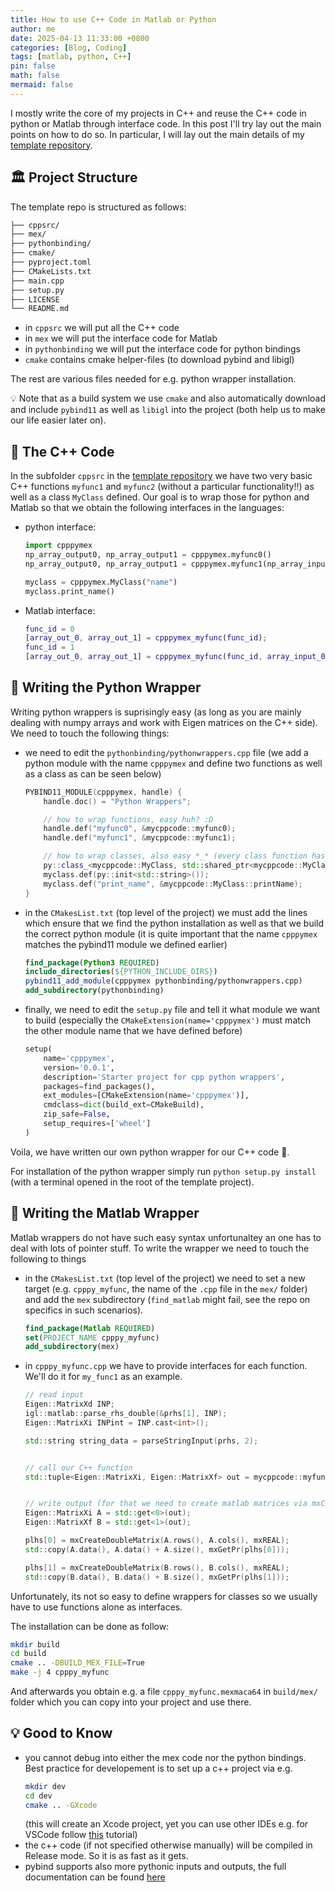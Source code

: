 ```yaml
---
title: How to use C++ Code in Matlab or Python
author: me
date: 2025-04-13 11:33:00 +0800
categories: [Blog, Coding]
tags: [matlab, python, C++]
pin: false
math: false
mermaid: false
---
```




I mostly write the core of my projects in C++ and reuse the C++ code in python or Matlab through interface code. 
In this post I'll try lay out the main points on how to do so.
In particular, I will lay out the main details of my [template repository](https://github.com/paul0noah/cpp-pybind-mex-starter).



## 🏛️ Project Structure

The template repo is structured as follows:

```bash
├── cppsrc/
├── mex/
├── pythonbinding/
├── cmake/
├── pyproject.toml
├── CMakeLists.txt
├── main.cpp
├── setup.py
├── LICENSE
└── README.md
```  


- in `cppsrc` we will put all the C++ code
- in `mex` we will put the interface code for Matlab
- in `pythonbinding` we will put the interface code for python bindings
- `cmake` contains cmake helper-files (to download pybind and libigl)


The rest are various files needed for e.g. python wrapper installation. 

💡 Note that as a build system we use `cmake` and also automatically download and include `pybind11` as well as 
`libigl` into the project (both help us to make our life easier later on). 

## 🚀 The C++ Code

In the subfolder `cppsrc` in the [template repository](https://github.com/paul0noah/cpp-pybind-mex-starter) we have 
two very basic C++ functions `myfunc1` and `myfunc2` (without a particular functionality‼️) as well as a class `MyClass` 
defined. Our goal is to wrap those for python and Matlab so that we obtain the following interfaces in the languages:


- python interface:

  ```python
  import cpppymex
  np_array_output0, np_array_output1 = cpppymex.myfunc0()
  np_array_output0, np_array_output1 = cpppymex.myfunc1(np_array_input0, "stringinput")
  
  myclass = cpppymex.MyClass("name")
  myclass.print_name()
  ```

- Matlab interface:

  ```matlab
  func_id = 0
  [array_out_0, array_out_1] = cpppymex_myfunc(func_id);
  func_id = 1
  [array_out_0, array_out_1] = cpppymex_myfunc(func_id, array_input_0, 'stringinput'); % make sure to use '' instead of "" here!
  ```

## 🐍 Writing the Python Wrapper

Writing python wrappers is suprisingly easy (as long as you are mainly dealing with numpy arrays and 
work with Eigen matrices on the C++ side). We need to touch the following things:

- we need to edit the `pythonbinding/pythonwrappers.cpp` file (we add a python module with the name 
  `cpppymex` and define two functions as well as a class as can be seen below)
  ```cpp
  PYBIND11_MODULE(cpppymex, handle) {
      handle.doc() = "Python Wrappers";
  
      // how to wrap functions, easy huh? :D
      handle.def("myfunc0", &mycppcode::myfunc0);
      handle.def("myfunc1", &mycppcode::myfunc1);
  
      // how to wrap classes, also easy *_* (every class function has to be defined seperatly tho :/ )
      py::class_<mycppcode::MyClass, std::shared_ptr<mycppcode::MyClass>> myclass(handle, "MyClass");
      myclass.def(py::init<std::string>());
      myclass.def("print_name", &mycppcode::MyClass::printName);
  }
  ```

- in the `CMakesList.txt` (top level of the project) we must add the lines which ensure that we find 
  the python installation as well as that we build the correct python module (it is quite important 
  that the name `cpppymex` matches the pybind11 module we defined earlier)
  ```cmake
  find_package(Python3 REQUIRED)
  include_directories(${PYTHON_INCLUDE_DIRS})
  pybind11_add_module(cpppymex pythonbinding/pythonwrappers.cpp)
  add_subdirectory(pythonbinding)
  ``` 

- finally, we need to edit the `setup.py` file and tell it what module we want to build 
  (especially the `CMakeExtension(name='cpppymex')` must match the other module name that 
   we have defined before)
  ```python
  setup(
      name='cpppymex',
      version='0.0.1',
      description='Starter project for cpp python wrappers',
      packages=find_packages(),
      ext_modules=[CMakeExtension(name='cpppymex')],
      cmdclass=dict(build_ext=CMakeBuild),
      zip_safe=False,
      setup_requires=['wheel']
  )
  ```

Voila, we have written our own python wrapper for our C++ code 🥳.


For installation of the python wrapper simply run `python setup.py install` 
(with a terminal opened in the root of the template project).

## 🔺 Writing the Matlab Wrapper

Matlab wrappers do not have such easy syntax unfortunaltey an one has to deal with lots of pointer stuff. To write the 
wrapper we need to touch the following to things

- in the `CMakesList.txt` (top level of the project) we need to set a new target (e.g. `cpppy_myfunc`, the name of the 
  `.cpp` file in the `mex/` folder) and add the `mex` subdirectory (`find_matlab` might fail, see the repo on specifics 
  in such scenarios).
  ```cmake
  find_package(Matlab REQUIRED)
  set(PROJECT_NAME cpppy_myfunc)
  add_subdirectory(mex)
  ```

- in `cpppy_myfunc.cpp` we have to provide interfaces for each function. We'll do it for `my_func1` as an example.
  ```cpp
  // read input 
  Eigen::MatrixXd INP;
  igl::matlab::parse_rhs_double(&prhs[1], INP);
  Eigen::MatrixXi INPint = INP.cast<int>();
  
  std::string string_data = parseStringInput(prhs, 2);
  
  
  // call our C++ function
  std::tuple<Eigen::MatrixXi, Eigen::MatrixXf> out = mycppcode::myfunc1(INPint, string_data);
  
  
  // write output (for that we need to create matlab matrices via mxCreateDoubleMatrix)
  Eigen::MatrixXi A = std::get<0>(out);
  Eigen::MatrixXf B = std::get<1>(out);
  
  plhs[0] = mxCreateDoubleMatrix(A.rows(), A.cols(), mxREAL);
  std::copy(A.data(), A.data() + A.size(), mxGetPr(plhs[0]));
  
  plhs[1] = mxCreateDoubleMatrix(B.rows(), B.cols(), mxREAL);
  std::copy(B.data(), B.data() + B.size(), mxGetPr(plhs[1]));
  ```

Unfortunately, its not so easy to define wrappers for classes so we usually have to use functions alone as interfaces.

The installation can be done as follow:

```bash 
mkdir build
cd build
cmake .. -DBUILD_MEX_FILE=True
make -j 4 cpppy_myfunc
```

And afterwards you obtain e.g. a file `cpppy_myfunc.mexmaca64` in `build/mex/` folder which you can copy into your 
project and use there.



## 💡 Good to Know

- you cannot debug into either the mex code nor the python bindings. Best practice for developement is to set up a c++
  project via e.g.
  ```bash
  mkdir dev
  cd dev
  cmake .. -GXcode
  ```
  (this will create an Xcode project, yet you can use other IDEs e.g. for
  VSCode follow [this](https://code.visualstudio.com/docs/cpp/cmake-linux) tutorial)
- the c++ code (if not specified otherwise manually) will be compiled in Release mode. So it is as fast as it gets.
- pybind supports also more pythonic inputs and outputs, the full documentation can be 
  found [here](https://pybind11.readthedocs.io/en/stable/basics.html)
